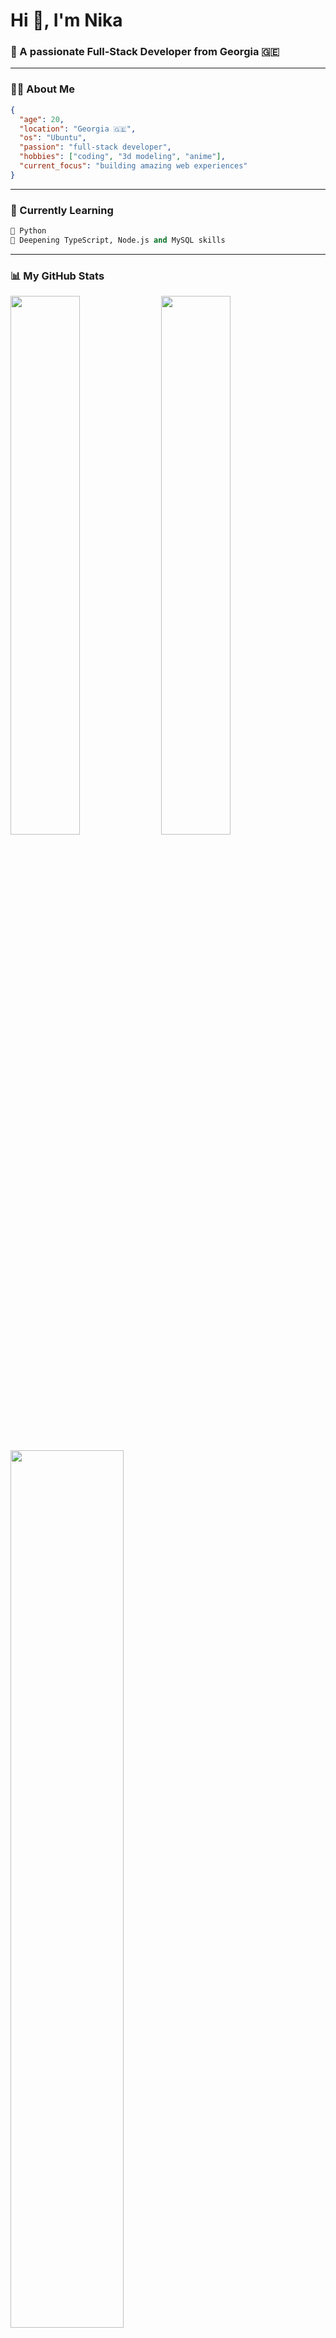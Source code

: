 # <h1 align="left">Hi 👋, I'm Nika</h1>
<h3 align="left">🚀 A passionate Full-Stack Developer from Georgia 🇬🇪</h3>

---

### 👨‍💻 About Me
```json
{
  "age": 20,
  "location": "Georgia 🇬🇪",
  "os": "Ubuntu",
  "passion": "full-stack developer",
  "hobbies": ["coding", "3d modeling", "anime"],
  "current_focus": "building amazing web experiences"
}
```

---

### 🌱 Currently Learning
```python
🐍 Python
🚧 Deepening TypeScript, Node.js and MySQL skills
```

---

### 📊 My GitHub Stats
<p align="left">
  <img src="https://github-readme-stats.vercel.app/api?username=yopblip&show_icons=true&theme=radical&hide_border=true" width="47%"/>
  <img src="https://github-readme-stats.vercel.app/api/top-langs/?username=yopblip&layout=compact&theme=radical&hide_border=true" width="47%"/>
</p>

<p align="left">
  <img src="https://github-readme-streak-stats.herokuapp.com/?user=yopblip&theme=radical&hide_border=true" width="60%"/>
</p>

---

### 🛠️ Tech Stack & Tools
<p align="left">
  <img src="https://skillicons.dev/icons?i=html,css,js,ts,react,nodejs,express,git,bootstrap,mysql,python,vscode" />
</p>

**Frontend:** React, TypeScript, HTML5, CSS3, Bootstrap  
**Backend:** Node.js, Express.js, MySQL  
**Tools:** Git, VS Code
**Learning:** Python

---

### 🎨 Creative Side
- **3D Artist** - Creating digital art and 3D models → [DeviantArt Profile](https://deviantart.com/yopblip)
- **Anime Enthusiast** - Love watching anime and Japanese animation

---

### 🚀 What I'm Working On
- Building responsive web applications with React & TypeScript
- Learning Python programming
- Creating 3D art and digital models

---

### 📈 GitHub Activity
<p align="left">
  <img src="https://github-readme-activity-graph.vercel.app/graph?username=yopblip&theme=redical&hide_border=true&bg_color=0d1117" width="100%"/>
</p>

---

<div align="center">
  <img src="https://komarev.com/ghpvc/?username=yopblip&style=flat-square&color=ff3068" alt="Profile Views"/>
</div>

<div align="center">
  <i>✨ "Building the future, one line of code at a time" ✨</i>
</div>
